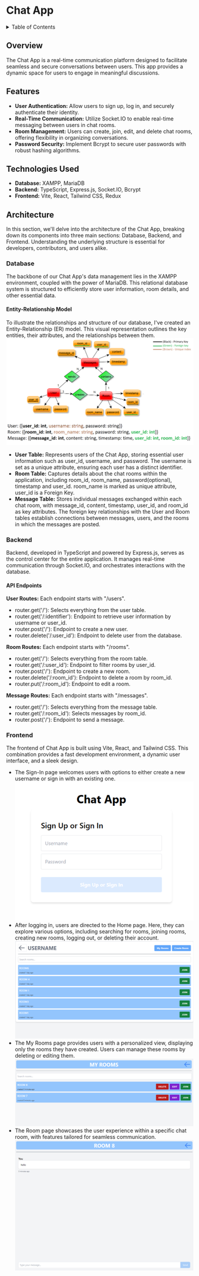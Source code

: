# Chat App

<!-- TABLE OF CONTENTS -->
<details>
  <summary>Table of Contents</summary>
  <ol>
    <li><a href="#overview">Overview</a></li>
    <li><a href="#features">Features</a></li>
    <li><a href="#technologies-used">Technologies Used</a></li>
    <li>
        <a href="#architecture">Architecture</a>
        <ul>
            <li>
                <a href="#database">Database</a>
                <ul>
                    <li><a href="#entity-relationship-model">Entity-Relationship Model</a></li>
                </ul>
            </li>
            <li>
                <a href="#backend">Backend</a>
                <ul>
                    <li><a href="#api-endpoints">API Endpoints</a></li>
                </ul>
            </li>
            <li><a href="#frontend">Frontend</a></li>
        </ul>
    </li>
  </ol>
</details>

## Overview
The Chat App is a real-time communication platform designed to facilitate seamless and secure conversations between users. This app provides a dynamic space for users to engage in meaningful discussions.

## Features

- **User Authentication:** Allow users to sign up, log in, and securely authenticate their identity.
- **Real-Time Communication:** Utilize Socket.IO to enable real-time messaging between users in chat rooms.
- **Room Management:** Users can create, join, edit, and delete chat rooms, offering flexibility in organizing conversations.
- **Password Security:** Implement Bcrypt to secure user passwords with robust hashing algorithms.

## Technologies Used

- **Database:** XAMPP, MariaDB
- **Backend:** TypeScript, Express.js, Socket.IO, Bcrypt
- **Frontend:** Vite, React, Tailwind CSS, Redux

## Architecture
In this section, we'll delve into the architecture of the Chat App, breaking down its components into three main sections: Database, Backend, and Frontend. Understanding the underlying structure is essential for developers, contributors, and users alike.

### Database
The backbone of our Chat App's data management lies in the XAMPP environment, coupled with the power of MariaDB. This relational database system is structured to efficiently store user information, room details, and other essential data.

#### Entity-Relationship Model
To illustrate the relationships and structure of our database, I've created an Entity-Relationship (ER) model. This visual representation outlines the key entities, their attributes, and the relationships between them.
![ERModel.png](images%2FERModel.png)

* **User Table:** Represents users of the Chat App, storing essential user information such as user_id, username, and password. The username is set as a unique attribute, ensuring each user has a distinct identifier.
* **Room Table:** Captures details about the chat rooms within the application, including room_id, room_name, password(optional), timestamp and user_id. room_name is marked as unique attribute, user_id is a Foreign Key.
* **Message Table:** Stores individual messages exchanged within each chat room, with message_id, content, timestamp, user_id, and room_id as key attributes. The foreign key relationships with the User and Room tables establish connections between messages, users, and the rooms in which the messages are posted.

### Backend
Backend, developed in TypeScript and powered by Express.js, serves as the control center for the entire application. It manages real-time communication through Socket.IO, and orchestrates interactions with the database.

#### API Endpoints
**User Routes:**
Each endpoint starts with "/users".
- router.get('/'): Selects everything from the user table.
- router.get('/:identifier'): Endpoint to retrieve user information by username or user_id.
- router.post('/'): Endpoint to create a new user.
- router.delete('/:user_id'): Endpoint to delete user from the database.

**Room Routes:**
Each endpoint starts with "/rooms".
- router.get('/'): Selects everything from the room table.
- router.get('/:user_id'): Endpoint to filter rooms by user_id.
- router.post('/'): Endpoint to create a new room.
- router.delete('/:room_id'): Endpoint to delete a room by room_id.
- router.put('/:room_id'): Endpoint to edit a room.

**Message Routes:**
Each endpoint starts with "/messages".
- router.get('/'): Selects everything from the message table.
- router.get('/:room_id'): Selects messages by room_id.
- router.post('/'): Endpoint to send a message.

### Frontend
The frontend of Chat App is built using Vite, React, and Tailwind CSS. This combination provides a fast development environment, a dynamic user interface, and a sleek design.

- The Sign-In page welcomes users with options to either create a new username or sign in with an existing one.
![sign_in_page.png](images%2Fsign_in_page.png)
- After logging in, users are directed to the Home page. Here, they can explore various options, including searching for rooms, joining rooms, creating new rooms, logging out, or deleting their account.
![home_page.png](images%2Fhome_page.png)
- The My Rooms page provides users with a personalized view, displaying only the rooms they have created. Users can manage these rooms by deleting or editing them.
![my_rooms_page.png](images%2Fmy_rooms_page.png)
- The Room page showcases the user experience within a specific chat room, with features tailored for seamless communication.
![room_page.png](images%2Froom_page.png)

